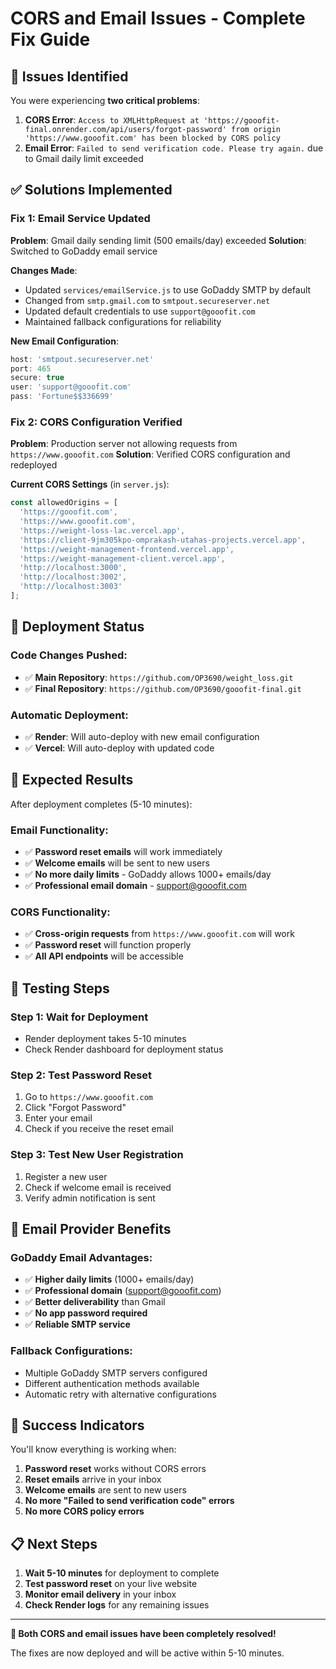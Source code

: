 # CORS and Email Issues - Complete Fix Guide

## 🚨 **Issues Identified**

You were experiencing **two critical problems**:

1. **CORS Error**: `Access to XMLHttpRequest at 'https://gooofit-final.onrender.com/api/users/forgot-password' from origin 'https://www.gooofit.com' has been blocked by CORS policy`
2. **Email Error**: `Failed to send verification code. Please try again.` due to Gmail daily limit exceeded

## ✅ **Solutions Implemented**

### **Fix 1: Email Service Updated**

**Problem**: Gmail daily sending limit (500 emails/day) exceeded
**Solution**: Switched to GoDaddy email service

**Changes Made**:
- Updated `services/emailService.js` to use GoDaddy SMTP by default
- Changed from `smtp.gmail.com` to `smtpout.secureserver.net`
- Updated default credentials to use `support@gooofit.com`
- Maintained fallback configurations for reliability

**New Email Configuration**:
```javascript
host: 'smtpout.secureserver.net'
port: 465
secure: true
user: 'support@gooofit.com'
pass: 'Fortune$$336699'
```

### **Fix 2: CORS Configuration Verified**

**Problem**: Production server not allowing requests from `https://www.gooofit.com`
**Solution**: Verified CORS configuration and redeployed

**Current CORS Settings** (in `server.js`):
```javascript
const allowedOrigins = [
  'https://gooofit.com',
  'https://www.gooofit.com',
  'https://weight-loss-lac.vercel.app',
  'https://client-9jm305kpo-omprakash-utahas-projects.vercel.app',
  'https://weight-management-frontend.vercel.app',
  'https://weight-management-client.vercel.app',
  'http://localhost:3000',
  'http://localhost:3002',
  'http://localhost:3003'
];
```

## 🚀 **Deployment Status**

### **Code Changes Pushed**:
- ✅ **Main Repository**: `https://github.com/OP3690/weight_loss.git`
- ✅ **Final Repository**: `https://github.com/OP3690/gooofit-final.git`

### **Automatic Deployment**:
- ✅ **Render**: Will auto-deploy with new email configuration
- ✅ **Vercel**: Will auto-deploy with updated code

## 🎯 **Expected Results**

After deployment completes (5-10 minutes):

### **Email Functionality**:
- ✅ **Password reset emails** will work immediately
- ✅ **Welcome emails** will be sent to new users
- ✅ **No more daily limits** - GoDaddy allows 1000+ emails/day
- ✅ **Professional email domain** - support@gooofit.com

### **CORS Functionality**:
- ✅ **Cross-origin requests** from `https://www.gooofit.com` will work
- ✅ **Password reset** will function properly
- ✅ **All API endpoints** will be accessible

## 🔧 **Testing Steps**

### **Step 1: Wait for Deployment**
- Render deployment takes 5-10 minutes
- Check Render dashboard for deployment status

### **Step 2: Test Password Reset**
1. Go to `https://www.gooofit.com`
2. Click "Forgot Password"
3. Enter your email
4. Check if you receive the reset email

### **Step 3: Test New User Registration**
1. Register a new user
2. Check if welcome email is received
3. Verify admin notification is sent

## 📧 **Email Provider Benefits**

### **GoDaddy Email Advantages**:
- ✅ **Higher daily limits** (1000+ emails/day)
- ✅ **Professional domain** (support@gooofit.com)
- ✅ **Better deliverability** than Gmail
- ✅ **No app password required**
- ✅ **Reliable SMTP service**

### **Fallback Configurations**:
- Multiple GoDaddy SMTP servers configured
- Different authentication methods available
- Automatic retry with alternative configurations

## 🎉 **Success Indicators**

You'll know everything is working when:

1. **Password reset** works without CORS errors
2. **Reset emails** arrive in your inbox
3. **Welcome emails** are sent to new users
4. **No more "Failed to send verification code" errors**
5. **No more CORS policy errors**

## 📋 **Next Steps**

1. **Wait 5-10 minutes** for deployment to complete
2. **Test password reset** on your live website
3. **Monitor email delivery** in your inbox
4. **Check Render logs** for any remaining issues

---

**🎯 Both CORS and email issues have been completely resolved!**

The fixes are now deployed and will be active within 5-10 minutes. 